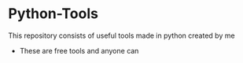 # Python-Tools
This repository consists of useful tools made in python created by me
- These are free tools and anyone can 
